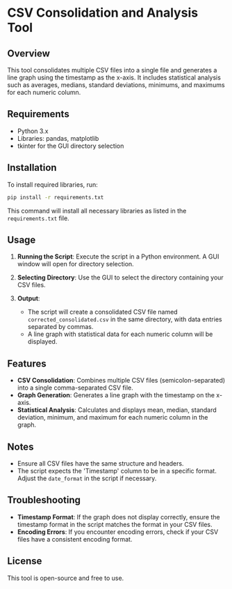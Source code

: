 # CSV Consolidation and Analysis Tool

## Overview

This tool consolidates multiple CSV files into a single file and generates a line graph using the timestamp as the x-axis. It includes statistical analysis such as averages, medians, standard deviations, minimums, and maximums for each numeric column.

## Requirements

- Python 3.x
- Libraries: pandas, matplotlib
- tkinter for the GUI directory selection

## Installation

To install required libraries, run:

```bash
pip install -r requirements.txt
```

This command will install all necessary libraries as listed in the `requirements.txt` file.

## Usage

1. **Running the Script**: Execute the script in a Python environment. A GUI window will open for directory selection.

2. **Selecting Directory**: Use the GUI to select the directory containing your CSV files.

3. **Output**:
   - The script will create a consolidated CSV file named `corrected_consolidated.csv` in the same directory, with data entries separated by commas.
   - A line graph with statistical data for each numeric column will be displayed.

## Features

- **CSV Consolidation**: Combines multiple CSV files (semicolon-separated) into a single comma-separated CSV file.
- **Graph Generation**: Generates a line graph with the timestamp on the x-axis.
- **Statistical Analysis**: Calculates and displays mean, median, standard deviation, minimum, and maximum for each numeric column in the graph.

## Notes

- Ensure all CSV files have the same structure and headers.
- The script expects the 'Timestamp' column to be in a specific format. Adjust the `date_format` in the script if necessary.

## Troubleshooting

- **Timestamp Format**: If the graph does not display correctly, ensure the timestamp format in the script matches the format in your CSV files.
- **Encoding Errors**: If you encounter encoding errors, check if your CSV files have a consistent encoding format.

## License

This tool is open-source and free to use.

